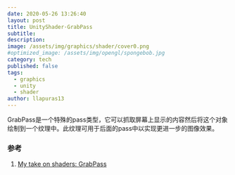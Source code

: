 ```yaml
---
date: 2020-05-26 13:26:40
layout: post
title: UnityShader·GrabPass
subtitle: 
description: 
image: /assets/img/graphics/shader/cover0.png
#optimized_image: /assets/img/opengl/spongebob.jpg
category: tech
published: false
tags:
  - graphics
  - unity
  - shader
author: llapuras13
---
```


GrabPass是一个特殊的pass类型，它可以抓取屏幕上显示的内容然后将这个对象绘制到一个纹理中。此纹理可用于后面的pass中以实现更进一步的图像效果。




### 参考

1. [My take on shaders: GrabPass](https://halisavakis.com/my-take-on-shaders-grabpass/)

